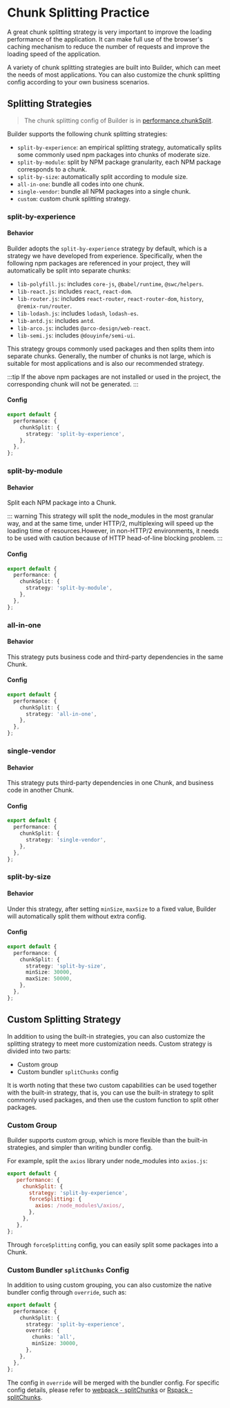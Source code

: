 # Chunk Splitting Practice

A great chunk splitting strategy is very important to improve the loading performance of the application. It can make full use of the browser's caching mechanism to reduce the number of requests and improve the loading speed of the application.

A variety of chunk splitting strategies are built into Builder, which can meet the needs of most applications. You can also customize the chunk splitting config according to your own business scenarios.

## Splitting Strategies

> The chunk splitting config of Builder is in [performance.chunkSplit](/en/api/config-performance.html#performancechunksplit).

Builder supports the following chunk splitting strategies:

- `split-by-experience`: an empirical splitting strategy, automatically splits some commonly used npm packages into chunks of moderate size.
- `split-by-module`: split by NPM package granularity, each NPM package corresponds to a chunk.
- `split-by-size`: automatically split according to module size.
- `all-in-one`: bundle all codes into one chunk.
- `single-vendor`: bundle all NPM packages into a single chunk.
- `custom`: custom chunk splitting strategy.

### split-by-experience

#### Behavior

Builder adopts the `split-by-experience` strategy by default, which is a strategy we have developed from experience. Specifically, when the following npm packages are referenced in your project, they will automatically be split into separate chunks:

- `lib-polyfill.js`: includes `core-js`, `@babel/runtime`, `@swc/helpers`.
- `lib-react.js`: includes `react`, `react-dom`.
- `lib-router.js`: includes `react-router`, `react-router-dom`, `history`, `@remix-run/router`.
- `lib-lodash.js`: includes `lodash`, `lodash-es`.
- `lib-antd.js`: includes `antd`.
- `lib-arco.js`: includes `@arco-design/web-react`.
- `lib-semi.js`: includes `@douyinfe/semi-ui`.

This strategy groups commonly used packages and then splits them into separate chunks. Generally, the number of chunks is not large, which is suitable for most applications and is also our recommended strategy.

:::tip
If the above npm packages are not installed or used in the project, the corresponding chunk will not be generated.
:::

#### Config

```ts
export default {
  performance: {
    chunkSplit: {
      strategy: 'split-by-experience',
    },
  },
};
```

### split-by-module

#### Behavior

Split each NPM package into a Chunk.

::: warning
This strategy will split the node_modules in the most granular way, and at the same time, under HTTP/2, multiplexing will speed up the loading time of resources.However, in non-HTTP/2 environments, it needs to be used with caution because of HTTP head-of-line blocking problem.
:::

#### Config

```ts
export default {
  performance: {
    chunkSplit: {
      strategy: 'split-by-module',
    },
  },
};
```

### all-in-one

#### Behavior

This strategy puts business code and third-party dependencies in the same Chunk.

#### Config

```ts
export default {
  performance: {
    chunkSplit: {
      strategy: 'all-in-one',
    },
  },
};
```

### single-vendor

#### Behavior

This strategy puts third-party dependencies in one Chunk, and business code in another Chunk.

#### Config

```ts
export default {
  performance: {
    chunkSplit: {
      strategy: 'single-vendor',
    },
  },
};
```

### split-by-size

#### Behavior

Under this strategy, after setting `minSize`, `maxSize` to a fixed value, Builder will automatically split them without extra config.

#### Config

```ts
export default {
  performance: {
    chunkSplit: {
      strategy: 'split-by-size',
      minSize: 30000,
      maxSize: 50000,
    },
  },
};
```

## Custom Splitting Strategy

In addition to using the built-in strategies, you can also customize the splitting strategy to meet more customization needs. Custom strategy is divided into two parts:

- Custom group
- Custom bundler `splitChunks` config

It is worth noting that these two custom capabilities can be used together with the built-in strategy, that is, you can use the built-in strategy to split commonly used packages, and then use the custom function to split other packages.

### Custom Group

Builder supports custom group, which is more flexible than the built-in strategies, and simpler than writing bundler config.

For example, split the `axios` library under node_modules into `axios.js`:

```js
export default {
   performance: {
     chunkSplit: {
       strategy: 'split-by-experience',
       forceSplitting: {
         axios: /node_modules\/axios/,
       },
     },
   },
};
```

Through `forceSplitting` config, you can easily split some packages into a Chunk.

### Custom Bundler `splitChunks` Config

In addition to using custom grouping, you can also customize the native bundler config through `override`, such as:

```ts
export default {
  performance: {
    chunkSplit: {
      strategy: 'split-by-experience',
      override: {
        chunks: 'all',
        minSize: 30000,
      },
    },
  },
};
```

The config in `override` will be merged with the bundler config. For specific config details, please refer to [webpack - splitChunks](https://webpack.js.org/plugins/split-chunks-plugin/#splitchunkschunks) or [Rspack - splitChunks](https://rspack.dev/config/optimization.html#optimization-splitchunks).
